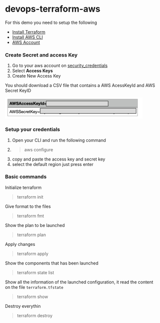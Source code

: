 # devops-terraform-aws

For this demo you need to setup the following

* [Install Terraform](https://learn.hashicorp.com/tutorials/terraform/aws-build?in=terraform/aws-get-started)
* [Install AWS CLI](https://docs.aws.amazon.com/cli/latest/userguide/getting-started-install.html)
* [AWS Account](https://aws.amazon.com/free/?all-free-tier.sort-by=item.additionalFields.SortRank&all-free-tier.sort-order=asc&awsf.Free%20Tier%20Types=*all&awsf.Free%20Tier%20Categories=*all)

### **Create Secret and access Key**

1. Go to your aws account on [security_credentials](https://console.aws.amazon.com/iam/home?#/security_credentials)
2. Select **Access Keys**
3. Create New Access Key

You should download a CSV file that contains a AWS AcessKeyId and AWS Secret KeyID

![1637608124359.png](image/README/1637608124359.png)

### Setup your credentials

1. Open your CLI and run the following command
2. > aws configure
   >
3. copy and paste the access key and secret key
4. select the default region just press enter



### Basic commands

Initialize terraform

> terraform init

Give format to the files

> terraform fmt

Show the plan to be launched

> terraform plan

Apply changes

> terraform apply

Show the components that has been launched

> terraform state list

Show all the information of the launched configuration, it read the content on the file `terraform.tfstate`

> terraform show

Destroy everythin

> terraform destroy
